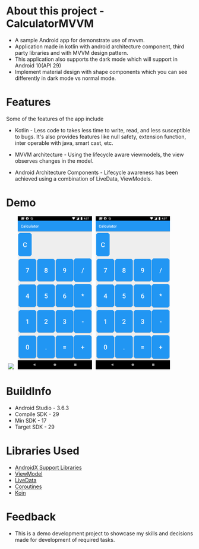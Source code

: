 # About this project - CalculatorMVVM
* A sample Android app for demonstrate use of mvvm.
* Application made in kotlin with android architecture component, third party libraries and with MVVM design pattern.
* This application also supports the dark mode which will support in Android 10(API 29)
* Implement material design with shape components which you can see differently in dark mode vs normal mode.

# Features

Some of the features of the app include

* Kotlin - Less code to takes less time to write, read, and less susceptible to bugs. It's also provides features like null safety, extension function, inter operable with java, smart cast, etc.

* MVVM architecture - Using the lifecycle aware viewmodels, the view observes changes in the model.

* Android Architecture Components - Lifecycle awareness has been achieved using a combination of LiveData, ViewModels.


# Demo
<img src="demo/favorite_list_empty_dark.png" hspace="5" width="200"/><img src="screenshots/Calc.png" hspace="5" width="200"/><img src="screenshots/calc.png" hspace="5" width="200"/>

# BuildInfo
* Android Studio - 3.6.3
* Compile SDK - 29
* Min SDK - 17
* Target SDK - 29

# Libraries Used
* <a href="https://developer.android.com/jetpack/androidx/">AndroidX Support Libraries</a>
* <a href="https://developer.android.com/topic/libraries/architecture/viewmodel">ViewModel</a>
* <a href="https://developer.android.com/topic/libraries/architecture/livedata">LiveData</a>
* <a href="https://github.com/Kotlin/kotlinx.coroutines">Coroutines</a>
* <a href="https://insert-koin.io/">Koin</a>


# Feedback
* This is a demo development project to showcase my skills and decisions made for development of required tasks. 

